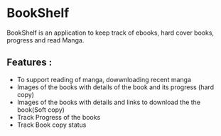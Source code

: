 # BookShelf
BookShelf is an application to keep track of ebooks, hard cover books, progress and read Manga.
## Features :
 - To support reading of manga, dowwnloading  recent manga
 - Images of the books with details of the book and its progress (hard copy)
 - Images of the books with details  and links to download the the book(Soft copy)
 - Track Progress of the books
 - Track Book copy status
